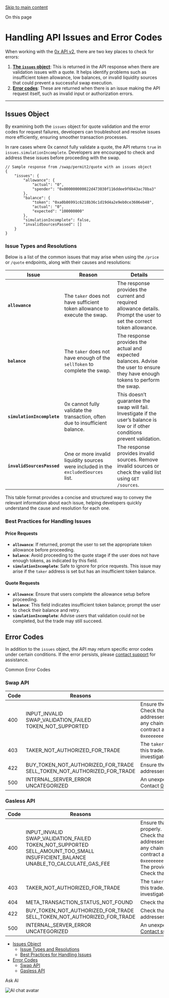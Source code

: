 [Skip to main content](https://0x.org/docs/introduction/api-issues#docusaurus_skipToContent_fallback)

On this page

# Handling API Issues and Error Codes

When working with the [0x API v2](https://0x.org/docs/api#tag/Swap), there are two key places to check for errors:

1. [**The `issues` object**](https://0x.org/docs/introduction/api-issues#issues-object): This is returned in the API response when there are validation issues with a quote. It helps identify problems such as insufficient token allowance, low balances, or invalid liquidity sources that could prevent a successful swap execution.
2. [**Error codes**](https://0x.org/docs/introduction/api-issues#issues-object): These are returned when there is an issue making the API request itself, such as invalid input or authorization errors.

* * *

## Issues Object [​](https://0x.org/docs/introduction/api-issues\#issues-object "Direct link to Issues Object")

By examining both the `issues` object for quote validation and the error codes for request failures, developers can troubleshoot and resolve issues more efficiently, ensuring smoother transaction processes.

In rare cases where 0x cannot fully validate a quote, the API returns `true` in `issues.simulationIncomplete`. Developers are encouraged to check and address these issues before proceeding with the swap.

```codeBlockLines_eFSf
// Sample response from /swap/permit2/quote with an issues object
{
    "issues": {
        "allowance": {
            "actual": "0",
            "spender": "0x000000000022d473030f116ddee9f6b43ac78ba3"
        },
        "balance": {
            "token": "0xa0b86991c6218b36c1d19d4a2e9eb0ce3606eb48",
            "actual": "0",
            "expected": "100000000"
        },
        "simulationIncomplete": false,
        "invalidSourcesPassed": []
    }
}

```

### Issue Types and Resolutions [​](https://0x.org/docs/introduction/api-issues\#issue-types-and-resolutions "Direct link to Issue Types and Resolutions")

Below is a list of the common issues that may arise when using the `/price` or `/quote` endpoints, along with their causes and resolutions:

| **Issue** | **Reason** | **Details** |
| --- | --- | --- |
| **`allowance`** | The `taker` does not have sufficient token allowance to execute the swap. | The response provides the current and required allowance details. Prompt the user to set the correct token allowance. |
| **`balance`** | The `taker` does not have enough of the `sellToken` to complete the swap. | The response provides the actual and expected balances. Advise the user to ensure they have enough tokens to perform the swap. |
| **`simulationIncomplete`** | 0x cannot fully validate the transaction, often due to insufficient balance. | This doesn’t guarantee the swap will fail. Investigate if the user’s balance is low or if other conditions prevent validation. |
| **`invalidSourcesPassed`** | One or more invalid liquidity sources were included in the `excludedSources` list. | The response provides invalid sources. Remove invalid sources or check the valid list using `GET /sources`. |

This table format provides a concise and structured way to convey the relevant information about each issue, helping developers quickly understand the cause and resolution for each one.

### Best Practices for Handling Issues [​](https://0x.org/docs/introduction/api-issues\#best-practices-for-handling-issues "Direct link to Best Practices for Handling Issues")

#### Price Requests [​](https://0x.org/docs/introduction/api-issues\#price-requests "Direct link to Price Requests")

- **`allowance`**: If returned, prompt the user to set the appropriate token allowance before proceeding.
- **`balance`**: Avoid proceeding to the quote stage if the user does not have enough tokens, as indicated by this field.
- **`simulationIncomplete`**: Safe to ignore for price requests. This issue may arise if the `taker` address is set but has an insufficient token balance.

#### Quote Requests [​](https://0x.org/docs/introduction/api-issues\#quote-requests "Direct link to Quote Requests")

- **`allowance`**: Ensure that users complete the allowance setup before proceeding.
- **`balance`**: This field indicates insufficient token balance; prompt the user to check their balance and retry.
- **`simulationIncomplete`**: Advise users that validation could not be completed, but the trade may still succeed.

## Error Codes [​](https://0x.org/docs/introduction/api-issues\#error-codes "Direct link to Error Codes")

In addition to the `issues` object, the API may return specific error codes under certain conditions. If the error persists, please [contact support](https://help.0x.org/en/articles/8230055-how-to-get-support-from-the-0x-team) for assistance.

Common Error Codes

### Swap API [​](https://0x.org/docs/introduction/api-issues\#swap-api "Direct link to Swap API")

| **Code** | **Reasons** | **Details** |
| --- | --- | --- |
| 400 | INPUT\_INVALID <br>SWAP\_VALIDATION\_FAILED <br>TOKEN\_NOT\_SUPPORTED | Ensure the API request is properly formatted. <br>Check that the `taker`, `sellToken`, and `buyToken` addresses are correct. For [native tokens](https://0x.org/docs/0x-swap-api/advanced-topics/handling-native-tokens) (on any chains we support), you can use the contract address `0xeeeeeeeeeeeeeeeeeeeeeeeeeeeeeeeeeeeeeeee`. |
| 403 | TAKER\_NOT\_AUTHORIZED\_FOR\_TRADE | The `taker` address is not authorized to make this trade. Contact [0x API Support](https://help.0x.org/en/articles/8230055-how-to-get-dev-support-from-the-0x-team) to investigate. |
| 422 | BUY\_TOKEN\_NOT\_AUTHORIZED\_FOR\_TRADE <br>SELL\_TOKEN\_NOT\_AUTHORIZED\_FOR\_TRADE | Ensure the `taker`, `sellToken`, and `buyToken` addresses are accurate. |
| 500 | INTERNAL\_SERVER\_ERROR <br>UNCATEGORIZED | An unexpected error has occurred. <br>Contact [0x API Support](https://help.0x.org/en/articles/8230055-how-to-get-dev-support-from-the-0x-team) to investigate. |

### Gasless API [​](https://0x.org/docs/introduction/api-issues\#gasless-api "Direct link to Gasless API")

| Code | Reasons | Details |
| --- | --- | --- |
| 400 | INPUT\_INVALID <br>SWAP\_VALIDATION\_FAILED <br>TOKEN\_NOT\_SUPPORTED <br>SELL\_AMOUNT\_TOO\_SMALL <br>INSUFFICIENT\_BALANCE <br>UNABLE\_TO\_CALCULATE\_GAS\_FEE | Ensure that the API request was formatted properly. <br>Check that the `taker`, `sellToken`, and `buyToken` addresses are correct. For [native tokens](https://0x.org/docs/0x-swap-api/advanced-topics/handling-native-tokens) (on any chains we support), you can use the contract address `0xeeeeeeeeeeeeeeeeeeeeeeeeeeeeeeeeeeeeeeee`.<br>The provided `sellAmount` may be too small. <br>Check that the `taker` has enough `sellToken`. |
| 403 | TAKER\_NOT\_AUTHORIZED\_FOR\_TRADE | The `taker` address is not authorized to make this trade. Contact [0x API Support](https://help.0x.org/en/articles/8230055-how-to-get-dev-support-from-the-0x-team) to investigate. |
| 404 | META\_TRANSACTION\_STATUS\_NOT\_FOUND | Check that the trade was submitted correctly. |
| 422 | BUY\_TOKEN\_NOT\_AUTHORIZED\_FOR\_TRADE <br>SELL\_TOKEN\_NOT\_AUTHORIZED\_FOR\_TRADE | Check that the `taker`, `sellToken`, and `buyToken` addresses are accurate. |
| 500 | INTERNAL\_SERVER\_ERROR <br>UNCATEGORIZED | An unexpected error has occurred. <br>[Contact support](https://help.0x.org/en/articles/8230055-how-to-get-dev-support-from-the-0x-team) to resolve the issue. |

- [Issues Object](https://0x.org/docs/introduction/api-issues#issues-object)
  - [Issue Types and Resolutions](https://0x.org/docs/introduction/api-issues#issue-types-and-resolutions)
  - [Best Practices for Handling Issues](https://0x.org/docs/introduction/api-issues#best-practices-for-handling-issues)
- [Error Codes](https://0x.org/docs/introduction/api-issues#error-codes)
  - [Swap API](https://0x.org/docs/introduction/api-issues#swap-api)
  - [Gasless API](https://0x.org/docs/introduction/api-issues#gasless-api)

Ask AI

![AI chat avatar](https://0x.org/docs/introduction/img/0x-logo.png)